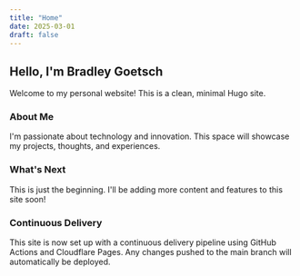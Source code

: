 ```yaml
---
title: "Home"
date: 2025-03-01
draft: false
---
```


## Hello, I'm Bradley Goetsch

Welcome to my personal website! This is a clean, minimal Hugo site.

### About Me

I'm passionate about technology and innovation. This space will showcase my projects, thoughts, and experiences.

### What's Next

This is just the beginning. I'll be adding more content and features to this site soon!

### Continuous Delivery

This site is now set up with a continuous delivery pipeline using GitHub Actions and Cloudflare Pages. Any changes pushed to the main branch will automatically be deployed.
